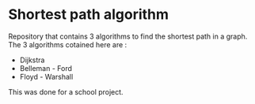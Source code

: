 # Shortest path algorithm

Repository that contains 3 algorithms to find the shortest path in a graph.
The 3 algorithms cotained here are :

- Dijkstra
- Belleman - Ford
- Floyd - Warshall

This was done for a school project.
